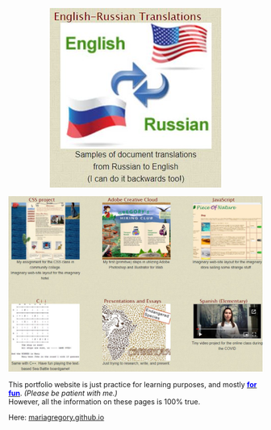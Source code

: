 <p align="center" style="text-align: center;">
  <a href="https://github.com/mariagregory/Translations" target="blank">
    <img src="https://github.com/mariagregory/mariagregory/blob/main/Eng-Rus.JPG"  />
  </a>
</p>

<p align="center" style="text-align: center;">
  <a href="https://mariagregory.github.io/myportfolio.html" target="blank">
    <img src="https://github.com/mariagregory/mariagregory/blob/main/readme_Img.JPG?raw=true" />
  </a>
</p>


<p>This portfolio website is just practice for learning purposes, and mostly <u><span style="color:blue;"><strong>for fun</strong></span></u>. <i>(Please be patient with me.)</i><br/>
However, all the information on these pages is 100% true. </p>

Here: <a href="https://mariagregory.github.io" target="blank">mariagregory.github.io</a>
